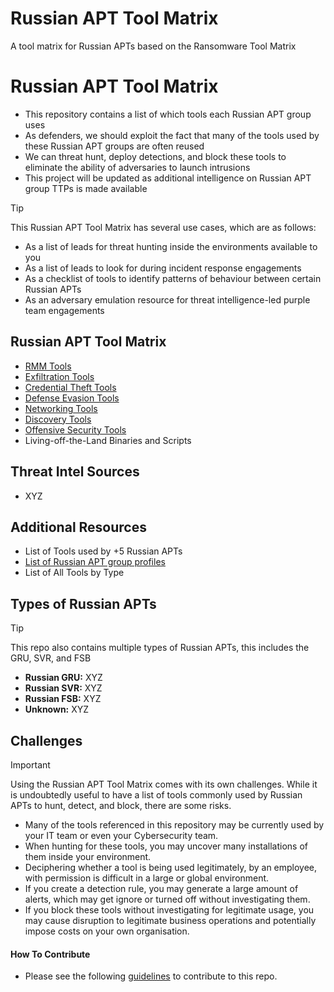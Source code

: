 # Russian APT Tool Matrix
A tool matrix for Russian APTs based on the Ransomware Tool Matrix

# Russian APT Tool Matrix
- This repository contains a list of which tools each Russian APT group uses
- As defenders, we should exploit the fact that many of the tools used by these Russian APT groups are often reused
- We can threat hunt, deploy detections, and block these tools to eliminate the ability of adversaries to launch intrusions
- This project will be updated as additional intelligence on Russian APT group TTPs is made available

> [!TIP]
>  This Russian APT Tool Matrix has several use cases, which are as follows:
> - As a list of leads for threat hunting inside the environments available to you
> - As a list of leads to look for during incident response engagements
> - As a checklist of tools to identify patterns of behaviour between certain Russian APTs
> - As an adversary emulation resource for threat intelligence-led purple team engagements

## Russian APT Tool Matrix
- [RMM Tools](https://github.com/BushidoUK/Russian-APT-Tool-Matrix/blob/main/Tools/RMM-Tools.md)
- [Exfiltration Tools](https://github.com/BushidoUK/Russian-APT-Tool-Matrix/blob/main/Tools/Exfiltration.md)
- [Credential Theft Tools](https://github.com/BushidoUK/Russian-APT-Tool-Matrix/blob/main/Tools/CredentialTheft.md)
- [Defense Evasion Tools](https://github.com/BushidoUK/Russian-APT-Tool-Matrix/blob/main/Tools/DefenseEvasion.md)
- [Networking Tools](https://github.com/BushidoUK/Russian-APT-Tool-Matrix/blob/main/Tools/Networking.md)
- [Discovery Tools](https://github.com/BushidoUK/Russian-APT-Tool-Matrix/blob/main/Tools/Discovery.md)
- [Offensive Security Tools](https://github.com/BushidoUK/Russian-APT-Tool-Matrix/blob/main/Tools/Offsec.md)
- Living-off-the-Land Binaries and Scripts

## Threat Intel Sources
- XYZ

## Additional Resources
- List of Tools used by +5 Russian APTs
- [List of Russian APT group profiles](https://github.com/BushidoUK/Russian-APT-Tool-Matrix/tree/main/GroupProfiles)
- List of All Tools by Type

## Types of Russian APTs
> [!TIP]
> This repo also contains multiple types of Russian APTs, this includes the GRU, SVR, and FSB
> - **Russian GRU:** XYZ
> - **Russian SVR:** XYZ
> - **Russian FSB:** XYZ
> - **Unknown:** XYZ

## Challenges
> [!IMPORTANT]
> Using the Russian APT Tool Matrix comes with its own challenges. While it is undoubtedly useful to have a list of tools commonly used by Russian APTs to hunt, detect, and block, there are some risks.
> - Many of the tools referenced in this repository may be currently used by your IT team or even your Cybersecurity team.
> - When hunting for these tools, you may uncover many installations of them inside your environment.
> - Deciphering whether a tool is being used legitimately, by an employee, with permission is difficult in a large or global environment.
> - If you create a detection rule, you may generate a large amount of alerts, which may get ignore or turned off without investigating them.
> - If you block these tools without investigating for legitimate usage, you may cause disruption to legitimate business operations and potentially impose costs on your own organisation.

#### How To Contribute
- Please see the following [guidelines]() to contribute to this repo.
